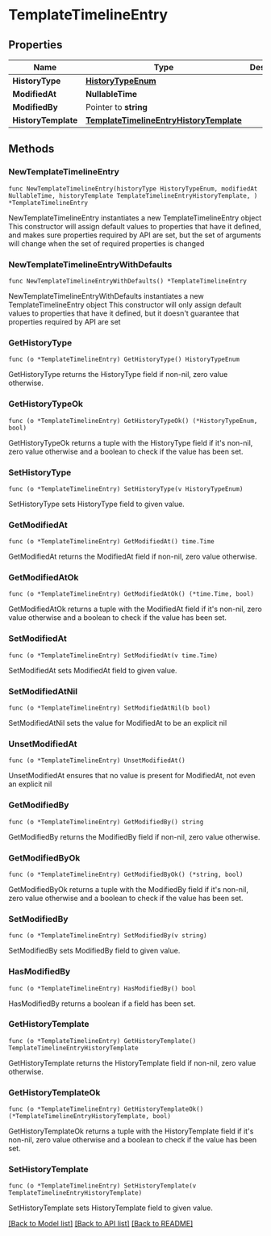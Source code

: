 # TemplateTimelineEntry

## Properties

Name | Type | Description | Notes
------------ | ------------- | ------------- | -------------
**HistoryType** | [**HistoryTypeEnum**](HistoryTypeEnum.md) |  | [readonly] 
**ModifiedAt** | **NullableTime** |  | [readonly] 
**ModifiedBy** | Pointer to **string** |  | [optional] 
**HistoryTemplate** | [**TemplateTimelineEntryHistoryTemplate**](TemplateTimelineEntryHistoryTemplate.md) |  | 

## Methods

### NewTemplateTimelineEntry

`func NewTemplateTimelineEntry(historyType HistoryTypeEnum, modifiedAt NullableTime, historyTemplate TemplateTimelineEntryHistoryTemplate, ) *TemplateTimelineEntry`

NewTemplateTimelineEntry instantiates a new TemplateTimelineEntry object
This constructor will assign default values to properties that have it defined,
and makes sure properties required by API are set, but the set of arguments
will change when the set of required properties is changed

### NewTemplateTimelineEntryWithDefaults

`func NewTemplateTimelineEntryWithDefaults() *TemplateTimelineEntry`

NewTemplateTimelineEntryWithDefaults instantiates a new TemplateTimelineEntry object
This constructor will only assign default values to properties that have it defined,
but it doesn't guarantee that properties required by API are set

### GetHistoryType

`func (o *TemplateTimelineEntry) GetHistoryType() HistoryTypeEnum`

GetHistoryType returns the HistoryType field if non-nil, zero value otherwise.

### GetHistoryTypeOk

`func (o *TemplateTimelineEntry) GetHistoryTypeOk() (*HistoryTypeEnum, bool)`

GetHistoryTypeOk returns a tuple with the HistoryType field if it's non-nil, zero value otherwise
and a boolean to check if the value has been set.

### SetHistoryType

`func (o *TemplateTimelineEntry) SetHistoryType(v HistoryTypeEnum)`

SetHistoryType sets HistoryType field to given value.


### GetModifiedAt

`func (o *TemplateTimelineEntry) GetModifiedAt() time.Time`

GetModifiedAt returns the ModifiedAt field if non-nil, zero value otherwise.

### GetModifiedAtOk

`func (o *TemplateTimelineEntry) GetModifiedAtOk() (*time.Time, bool)`

GetModifiedAtOk returns a tuple with the ModifiedAt field if it's non-nil, zero value otherwise
and a boolean to check if the value has been set.

### SetModifiedAt

`func (o *TemplateTimelineEntry) SetModifiedAt(v time.Time)`

SetModifiedAt sets ModifiedAt field to given value.


### SetModifiedAtNil

`func (o *TemplateTimelineEntry) SetModifiedAtNil(b bool)`

 SetModifiedAtNil sets the value for ModifiedAt to be an explicit nil

### UnsetModifiedAt
`func (o *TemplateTimelineEntry) UnsetModifiedAt()`

UnsetModifiedAt ensures that no value is present for ModifiedAt, not even an explicit nil
### GetModifiedBy

`func (o *TemplateTimelineEntry) GetModifiedBy() string`

GetModifiedBy returns the ModifiedBy field if non-nil, zero value otherwise.

### GetModifiedByOk

`func (o *TemplateTimelineEntry) GetModifiedByOk() (*string, bool)`

GetModifiedByOk returns a tuple with the ModifiedBy field if it's non-nil, zero value otherwise
and a boolean to check if the value has been set.

### SetModifiedBy

`func (o *TemplateTimelineEntry) SetModifiedBy(v string)`

SetModifiedBy sets ModifiedBy field to given value.

### HasModifiedBy

`func (o *TemplateTimelineEntry) HasModifiedBy() bool`

HasModifiedBy returns a boolean if a field has been set.

### GetHistoryTemplate

`func (o *TemplateTimelineEntry) GetHistoryTemplate() TemplateTimelineEntryHistoryTemplate`

GetHistoryTemplate returns the HistoryTemplate field if non-nil, zero value otherwise.

### GetHistoryTemplateOk

`func (o *TemplateTimelineEntry) GetHistoryTemplateOk() (*TemplateTimelineEntryHistoryTemplate, bool)`

GetHistoryTemplateOk returns a tuple with the HistoryTemplate field if it's non-nil, zero value otherwise
and a boolean to check if the value has been set.

### SetHistoryTemplate

`func (o *TemplateTimelineEntry) SetHistoryTemplate(v TemplateTimelineEntryHistoryTemplate)`

SetHistoryTemplate sets HistoryTemplate field to given value.



[[Back to Model list]](../README.md#documentation-for-models) [[Back to API list]](../README.md#documentation-for-api-endpoints) [[Back to README]](../README.md)


